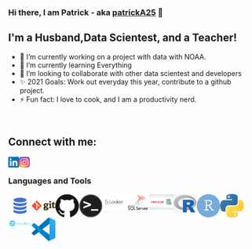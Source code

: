 ### Hi there, I am Patrick - aka [patrickA25][website] 👋

## I'm a Husband,Data Scientest, and a Teacher!
- 🔭 I’m currently working on a project with data with NOAA.
- 🌱 I’m currently learning Everything 
- 👯 I’m looking to collaborate with other data scientest and developers
- ✨ 2021 Goals: Work out everyday this year, contribute to a github project.
- ⚡ Fun fact: I love to cook, and I am a productivity nerd.
<br />

## Connect with me:
[<img align="left" alt="payers | LinkedIn" width="22px" src="https://github.com/patrickA25/patrickA25/blob/assets/linkedin.png" />][linkedin]

[<img align="left" alt="payers | Instagram" width="22px" src="https://github.com/patrickA25/patrickA25/blob/assets/insta.png" />][instagram]

<br />

 ### Languages and Tools

<img align="left" alt="SQL" width="48px" src="https://raw.githubusercontent.com/github/explore/80688e429a7d4ef2fca1e82350fe8e3517d3494d/topics/sql/sql.png" />
<img align="left" alt="Git" width="48px" src="https://raw.githubusercontent.com/github/explore/80688e429a7d4ef2fca1e82350fe8e3517d3494d/topics/git/git.png" />
<img align="left" alt="GitHub" width="48px" src="https://raw.githubusercontent.com/github/explore/78df643247d429f6cc873026c0622819ad797942/topics/github/github.png" />
<img align="left" alt="Terminal" width="48px" src="https://raw.githubusercontent.com/github/explore/80688e429a7d4ef2fca1e82350fe8e3517d3494d/topics/terminal/terminal.png" />
<img align="left" alt="Looker" width="48px" src="https://github.com/patrickA25/patrickA25/blob/assets/Looker_logo.png" />
<img align="left" alt="MSSQL" width="48px" src="https://github.com/patrickA25/patrickA25/blob/assets/MSSQL.png" />
<img align="left" alt="Oracle" width="48px" src="https://github.com/patrickA25/patrickA25/blob/assets/Oracle_SQL.png" />
<img align="left" alt="R" width="48px" src="https://github.com/patrickA25/patrickA25/blob/assets/RLogo.png" />
<img align="left" alt="Rstudio" width="48px" src="https://github.com/patrickA25/patrickA25/blob/assets/RStudio.png" />
<img align="left" alt="Python" width="48px" src="https://github.com/patrickA25/patrickA25/blob/assets/python.png" />
<img align="left" alt="Snowflake" width="48px" src="https://github.com/patrickA25/patrickA25/blob/assets/snowflake.png" />
<img align="left" alt="Visual Studio Code" width="48px" src="https://raw.githubusercontent.com/github/explore/80688e429a7d4ef2fca1e82350fe8e3517d3494d/topics/visual-studio-code/visual-studio-code.png" />







<br />
<br />

[website]: https://www.ayersanalytics.com/about

[linkedin]: https://www.linkedin.com/in/patrick-a-65b053122/

[instagram]: https://www.instagram.com/zerocool14/


<!--
**patrickA25/patrickA25** is a ✨ _special_ ✨ repository because its `README.md` (this file) appears on your GitHub profile.

Here are some ideas to get you started:
## 

- 💬 Ask me about ...
- 📫 How to reach me: ...
- 😄 Pronouns: ...
- 🤔 I’m looking for help with ...

-->
